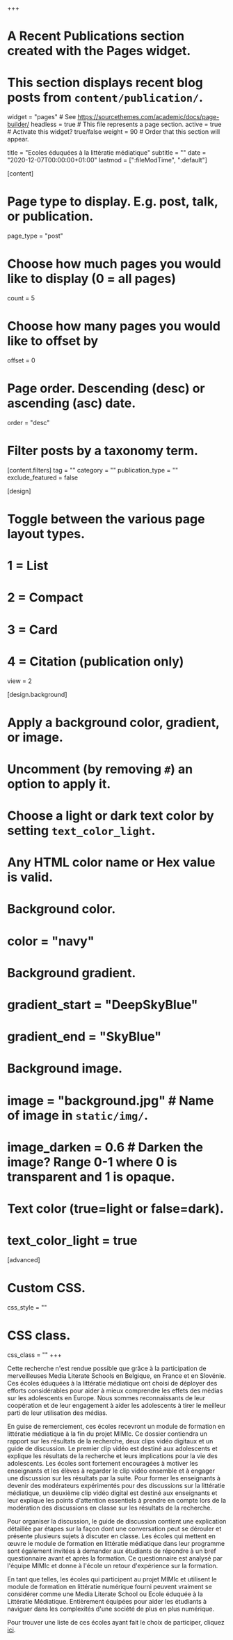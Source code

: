 +++
# A Recent Publications section created with the Pages widget.
# This section displays recent blog posts from `content/publication/`.

widget = "pages"  # See https://sourcethemes.com/academic/docs/page-builder/
headless = true  # This file represents a page section.
active = true  # Activate this widget? true/false
weight = 90  # Order that this section will appear.

title = "Ecoles éduquées à la littératie médiatique"
subtitle = ""
date = "2020-12-07T00:00:00+01:00"
lastmod = [":fileModTime", ":default"]

[content]
  # Page type to display. E.g. post, talk, or publication.
  page_type = "post"
  
  # Choose how much pages you would like to display (0 = all pages)
  count = 5
  
  # Choose how many pages you would like to offset by
  offset = 0

  # Page order. Descending (desc) or ascending (asc) date.
  order = "desc"

  # Filter posts by a taxonomy term.
  [content.filters]
    tag = ""
    category = ""
    publication_type = ""
    exclude_featured = false
  
[design]
  # Toggle between the various page layout types.
  #   1 = List
  #   2 = Compact
  #   3 = Card
  #   4 = Citation (publication only)
  view = 2
  
[design.background]
  # Apply a background color, gradient, or image.
  #   Uncomment (by removing `#`) an option to apply it.
  #   Choose a light or dark text color by setting `text_color_light`.
  #   Any HTML color name or Hex value is valid.
    
  # Background color.
  # color = "navy"
  
  # Background gradient.
  # gradient_start = "DeepSkyBlue"
  # gradient_end = "SkyBlue"
  
  # Background image.
  # image = "background.jpg"  # Name of image in `static/img/`.
  # image_darken = 0.6  # Darken the image? Range 0-1 where 0 is transparent and 1 is opaque.

  # Text color (true=light or false=dark).
  # text_color_light = true  
  
[advanced]
 # Custom CSS. 
 css_style = ""
 
 # CSS class.
 css_class = ""
+++

Cette recherche n'est rendue possible que grâce à la participation de merveilleuses Media Literate Schools en Belgique, en France et en Slovénie. Ces écoles éduquées à la littératie médiatique ont choisi de déployer des efforts considérables pour aider à mieux comprendre les effets des médias sur les adolescents en Europe. Nous sommes reconnaissants de leur coopération et de leur engagement à aider les adolescents à tirer le meilleur parti de leur utilisation des médias.

En guise de remerciement, ces écoles recevront un module de formation en littératie médiatique à la fin du projet MIMIc. Ce dossier contiendra un rapport sur les résultats de la recherche, deux clips vidéo digitaux et un guide de discussion.
Le premier clip vidéo est destiné aux adolescents et explique les résultats de la recherche et leurs implications pour la vie des adolescents. Les écoles sont fortement encouragées à motiver les enseignants et les élèves à regarder le clip vidéo ensemble et à engager une discussion sur les résultats par la suite.
Pour former les enseignants à devenir des modérateurs expérimentés pour des discussions sur la littératie médiatique, un deuxième clip vidéo digital est destiné aux enseignants et leur explique les points d'attention essentiels à prendre en compte lors de la modération des discussions en classe sur les résultats de la recherche.

Pour organiser la discussion, le guide de discussion contient une explication détaillée par étapes sur la façon dont une conversation peut se dérouler et présente plusieurs sujets à discuter en classe. Les écoles qui mettent en œuvre le module de formation en littératie médiatique dans leur programme sont également invitées à demander aux étudiants de répondre à un bref questionnaire avant et après la formation. Ce questionnaire est analysé par l'équipe MIMIc et donne à l'école un retour d'expérience sur la formation.

En tant que telles, les écoles qui participent au projet MIMIc et utilisent le module de formation en littératie numérique fourni peuvent vraiment se considérer comme une Media Literate School ou Ecole éduquée à la Littératie Médiatique. Entièrement équipées pour aider les étudiants à naviguer dans les complexités d'une société de plus en plus numérique.

Pour trouver une liste de ces écoles ayant fait le choix de participer, cliquez [ici](http://www.projectmimic.eu/fr/list/).